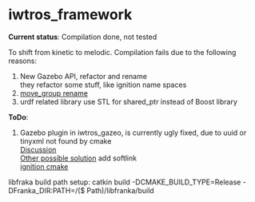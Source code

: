 # iwtros_framework

**Current status**: Compilation done, not tested  

To shift from kinetic to melodic. Compilation fails due to the following reasons:  
1. New Gazebo API, refactor and rename  
  they refactor some stuff, like ignition name spaces  
2. [move_group rename](https://github.com/ros-planning/moveit/issues/37)  
3. urdf related library use STL for shared_ptr instead of Boost library  


**ToDo**:  
1. Gazebo plugin in iwtros_gazeo, is currently ugly fixed, due to uuid or tinyxml not found by cmake  
[Discussion](https://bitbucket.org/ignitionrobotics/ign-cmake/issues/40/target-uuid-uuid-does-not-exist)  
[Other possible solution](https://blog.csdn.net/zjq2008wd/article/details/17450033) add softlink  
[ignition cmake](https://bitbucket.org/ignitionrobotics/ign-cmake)  

libfraka build path setup:
catkin build -DCMAKE_BUILD_TYPE=Release -DFranka_DIR:PATH=/($ Path)/libfranka/build

